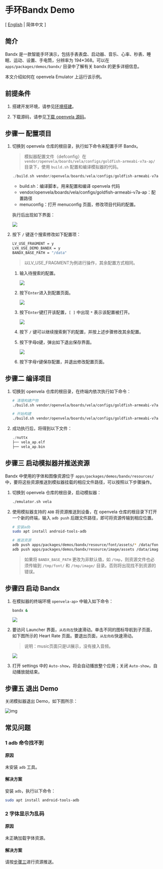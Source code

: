# 手环Bandx Demo

\[ [English](Smart_Band_Example.md) | 简体中文 \]

## 简介
Bandx 是一款智能手环演示，包括手表表盘、启动器、音乐、心率、秒表、睡眠、运动、设置、手电筒，分辨率为 194*368。可以在 `apps/packages/demos/bandx/` 目录中了解有关 bandx 的更多详细信息。

本文介绍如何在 openvela Emulator 上运行该示例。

## 前提条件

1. 搭建开发环境，请参见[环境搭建](../Getting_Started/Set_up_the_development_environment_zh-cn.md)。

2. 下载源码，请参见[下载 openvela 源码](../Getting_Started/Download_Vela_sources_zh-cn.md)。


## 步骤一 配置项目

1. 切换到 openvela 仓库的根目录，执行如下命令来配置手环 Bandx。
    >    模拟器配置文件（defconfig）在 `vendor/openvela/boards/vela/configs/goldfish-armeabi-v7a-ap/` 目录下，使用 `build.sh` 配置和编译模拟器的代码。

    ```cpp
    ./build.sh vendor/openvela/boards/vela/configs/goldfish-armeabi-v7a-ap menuconfig
    ```

    - build.sh：编译脚本，用来配置和编译 openvela 代码
    - vendor/openvela/boards/vela/configs/goldfish-armeabi-v7a-ap：配置路径
    - menuconfig：打开 menuconfig 页面，修改项目代码的配置。

    执行后出现如下界面：

    ![](images/001.png)

2. 按下 `/` 键逐个搜索修改如下配置项：

    ```Bash
    LV_USE_FRAGMENT = y
    LVX_USE_DEMO_BANDX = y
    BANDX_BASE_PATH = "/data"
    ```
    > 以LV_USE_FRAGMENT为例进行操作，其余配置方式相同。

    1. 输入待搜索的配置。

        ![](images/002.png)

    2. 按下`Enter`进入到配置页面。

        ![](images/003.png)

    3. 按下`Enter`键打开该配置，`[ ]` 中出现 `*` 表示该配置被打开。

        ![](images/004.png)

    4. 按下 `/` 键可以继续搜索剩下的配置，并按上述步骤修改其余配置。

    5. 按下字母`Q`键，弹出如下退出保存界面。

        ![](images/005.png)

    6. 按下字母`Y`键保存配置，并退出修改配置页面。

## 步骤二 编译项目

1. 切换到 openvela 仓库的根目录，在终端内依次执行如下命令：

    ```Bash
    # 清理构建产物
    ./build.sh vendor/openvela/boards/vela/configs/goldfish-armeabi-v7a-ap distclean -j$(nproc)

    # 开始构建
    ./build.sh vendor/openvela/boards/vela/configs/goldfish-armeabi-v7a-ap -j$(nproc)
    ```

2. 成功执行后，将得到以下文件：

    ```cpp
    ./nuttx
    ├── vela_ap.elf
    ├── vela_ap.bin
    ```

## 步骤三 启动模拟器并推送资源

Bandx 中使用的字体和图像资源位于 `apps/packages/demos/bandx/resources/` 中，要将这些资源推送到模拟器挂载的相应文件路径，可以按照以下步骤操作。

1. 切换到 openvela 仓库的根目录，启动模拟器：

    ```bash
    ./emulator.sh vela
    ```

2. 使用模拟器支持的 `ADB` 将资源推送到设备，在 openvela 仓库的根目录下打开一个新的终端，输入 `adb push` 后跟文件路径，即可将资源传输到相应位置。

    ```bash
    # 安装adb
    sudo apt install android-tools-adb

    # 推送资源
    adb push apps/packages/demos/bandx/resource/font/assets/* /data/font/
    adb push apps/packages/demos/bandx/resource/image/assets /data/image/
    ```

    > 如果将 `BANDX_BASE_PATH` 更改为非默认值，如 `/tmp`，则资源文件也必须传输到 `/tmp/font/` 和 `/tmp/image/` 目录。否则将出现找不到资源的错误。

## 步骤四 启动 Bandx

1. 在模拟器的终端环境 `openvela-ap>` 中输入如下命令：

    ```Bash
    bandx &
    ```

    ![](images/006.png)

2. 要访问 Launcher 界面，`从右向左`快速滑动。单击不同的图标导航到子页面，如下图所示的 Heart Rate 页面。要退出页面，`从左向右`快速滑动。

    > 说明：music页面只是UI展示，没有接入音频。

    ![](images/007.png)

3. 打开 settings 中的 `Auto-show`，将会自动播放整个应用；关闭 `Auto-show`，自动播放就结束。

## 步骤五 退出 Demo

关闭模拟器退出 Demo，如下图所示：

![img](images/026.png)

## 常见问题
### 1 adb 命令找不到

#### 原因
未安装 `adb` 工具。

#### 解决方案
安装 `adb`，执行以下命令：

``` Bash
sudo apt install android-tools-adb
```

### 2 字体显示为乱码

#### 原因
未正确加载字体资源。

#### 解决方案
请按[步骤三](#步骤三-启动模拟器并推送资源)进行资源推送。